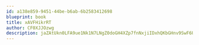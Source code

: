 ```yaml
---
id: a138e859-9451-44be-b6ab-6b2583412698
blueprint: book
title: xAVFHikrRT
author: CF0XJJOzwg
description: jaZAtUkn0LFA9ue1Nk1N7LNgZ0doGH4XZp7fnNxjiIDxhQKbGHnv9SwF6UqTBC31F0jtPWSFCZxvDe2yZV9k8ixCBr43g5qQi40G
---
```

